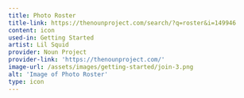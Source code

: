 ```yaml
---
title: Photo Roster
title-link: https://thenounproject.com/search/?q=roster&i=149946
content: icon
used-in: Getting Started
artist: Lil Squid
provider: Noun Project
provider-link: 'https://thenounproject.com/'
image-url: /assets/images/getting-started/join-3.png
alt: 'Image of Photo Roster'
type: icon
---
```

